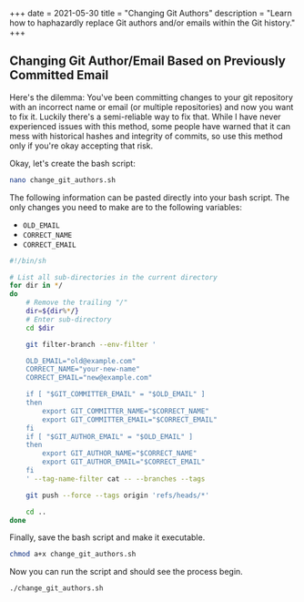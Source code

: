 +++
date = 2021-05-30
title = "Changing Git Authors"
description = "Learn how to haphazardly replace Git authors and/or emails within the Git history."
+++

## Changing Git Author/Email Based on Previously Committed Email

Here's the dilemma: You've been committing changes to your git repository with an incorrect name or email (or multiple repositories) and now you want to fix it. Luckily there's a semi-reliable way to fix that. While I have never experienced issues with this method, some people have warned that it can mess with historical hashes and integrity of commits, so use this method only if you're okay accepting that risk.

Okay, let's create the bash script:

```bash
nano change_git_authors.sh
```

The following information can be pasted directly into your bash script. The only changes you need to make are to the following variables:

- `OLD_EMAIL`
- `CORRECT_NAME`
- `CORRECT_EMAIL`

```bash
#!/bin/sh

# List all sub-directories in the current directory
for dir in */
do
    # Remove the trailing "/"
    dir=${dir%*/}
    # Enter sub-directory
    cd $dir

    git filter-branch --env-filter '

    OLD_EMAIL="old@example.com"
    CORRECT_NAME="your-new-name"
    CORRECT_EMAIL="new@example.com"

    if [ "$GIT_COMMITTER_EMAIL" = "$OLD_EMAIL" ]
    then
        export GIT_COMMITTER_NAME="$CORRECT_NAME"
        export GIT_COMMITTER_EMAIL="$CORRECT_EMAIL"
    fi
    if [ "$GIT_AUTHOR_EMAIL" = "$OLD_EMAIL" ]
    then
        export GIT_AUTHOR_NAME="$CORRECT_NAME"
        export GIT_AUTHOR_EMAIL="$CORRECT_EMAIL"
    fi
    ' --tag-name-filter cat -- --branches --tags

    git push --force --tags origin 'refs/heads/*'

    cd ..
done
```

Finally, save the bash script and make it executable.

```bash
chmod a+x change_git_authors.sh
```

Now you can run the script and should see the process begin.

```bash
./change_git_authors.sh
```
